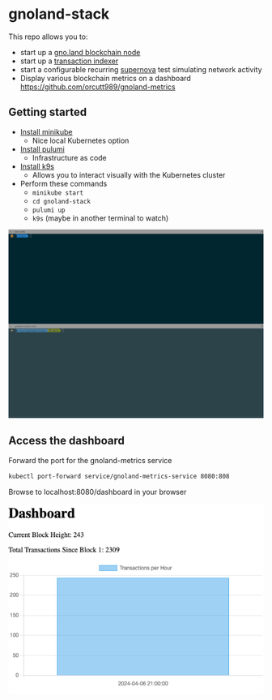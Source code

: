 # gnoland-stack

This repo allows you to:
* start up a [gno.land blockchain node](https://github.com/gnolang/gno)
* start up a [transaction indexer](https://github.com/gnolang/tx-indexer)
* start a configurable recurring [supernova](https://github.com/gnolang/supernova) test simulating network activity
* Display various blockchain metrics on a dashboard https://github.com/orcutt989/gnoland-metrics

## Getting started
* [Install minikube](https://minikube.sigs.k8s.io/docs/start/#:~:text=1,Installation)
  * Nice local Kubernetes option
* [Install pulumi](https://www.pulumi.com/docs/install/)
  * Infrastructure as code
* [Install k9s](https://k9scli.io/topics/install/)
  * Allows you to interact visually with the Kubernetes cluster
* Perform these commands
  * `minikube start`
  * `cd gnoland-stack`
  * `pulumi up`
  * `k9s` (maybe in another terminal to watch)
  
![terminal](image.gif)

## Access the dashboard

Forward the port for the gnoland-metrics service

```bash
kubectl port-forward service/gnoland-metrics-service 8080:808
```

Browse to localhost:8080/dashboard in your browser

![alt text](image.png)